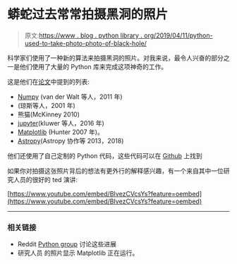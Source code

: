 # 蟒蛇过去常常拍摄黑洞的照片

> 原文:[https://www . blog . python library . org/2019/04/11/python-used-to-take-photo-photo-of-black-hole/](https://www.blog.pythonlibrary.org/2019/04/11/python-used-to-take-photo-of-black-hole/)

科学家们使用了一种新的算法来拍摄黑洞的照片。对我来说，最令人兴奋的部分之一是他们使用了大量的 Python 库来完成这项神奇的工作。

这是他们在[论文](https://iopscience.iop.org/article/10.3847/2041-8213/ab0c57/meta)中提到的列表:

*   [Numpy](http://www.numpy.org/) (van der Walt 等人，2011 年)
*   (琼斯等人，2001 年)
*   熊猫(McKinney 2010)
*   [jupyter](https://jupyter.org/)(kluwer 等人，2016 年)
*   [Matplotlib](https://matplotlib.org/) (Hunter 2007 年)。
*   [Astropy](http://www.astropy.org/)(Astropy 协作等 2013，2018)

他们还使用了自己定制的 Python 代码，这些代码可以在 [Github](https://github.com/achael/eht-imaging) 上找到

如果你对拍摄这张照片背后的想法有更外行的解释感兴趣，有一个来自其中一位研究人员的很好的 ted 演讲:

[https://www.youtube.com/embed/BIvezCVcsYs?feature=oembed](https://www.youtube.com/embed/BIvezCVcsYs?feature=oembed)

* * *

### 相关链接

*   Reddit [Python group](https://www.reddit.com/r/Python/comments/bbrhr4/they_use_python_to_produce_black_hole_image) 讨论这些进展
*   研究人员
    的照片显示 Matplotlib 正在运行。